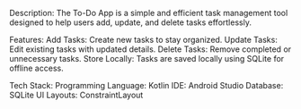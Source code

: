 
Description:
The To-Do App is a simple and efficient task management tool designed to help users add, update, and delete tasks effortlessly.

Features:
Add Tasks: Create new tasks to stay organized.
Update Tasks: Edit existing tasks with updated details.
Delete Tasks: Remove completed or unnecessary tasks.
Store Locally: Tasks are saved locally using SQLite for offline access.

Tech Stack:
Programming Language: Kotlin
IDE: Android Studio
Database: SQLite
UI Layouts: ConstraintLayout
